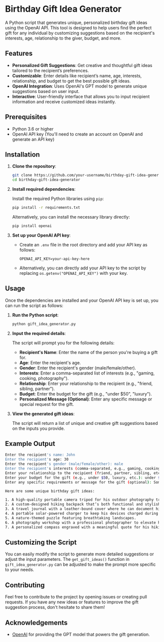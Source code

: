 # Birthday Gift Idea Generator

A Python script that generates unique, personalized birthday gift ideas using the OpenAI API. This tool is designed to help users find the perfect gift for any individual by customizing suggestions based on the recipient's interests, age, relationship to the giver, budget, and more.

## Features

- **Personalized Gift Suggestions**: Get creative and thoughtful gift ideas tailored to the recipient’s preferences.
- **Customizable**: Enter details like recipient’s name, age, interests, relationship, and budget to get the best possible gift ideas.
- **OpenAI Integration**: Uses OpenAI's GPT model to generate unique suggestions based on user input.
- **Interactive**: User-friendly interface that allows you to input recipient information and receive customized ideas instantly.

## Prerequisites

- Python 3.6 or higher
- OpenAI API key (You'll need to create an account on OpenAI and generate an API key)

## Installation

1. **Clone the repository**:

   ```bash
   git clone https://github.com/your-username/birthday-gift-idea-generator.git
   cd birthday-gift-idea-generator
   ```

2. **Install required dependencies**:

   Install the required Python libraries using `pip`:

   ```bash
   pip install -r requirements.txt
   ```

   Alternatively, you can install the necessary library directly:

   ```bash
   pip install openai
   ```

3. **Set up your OpenAI API key**:

   - Create an `.env` file in the root directory and add your API key as follows:

     ```
     OPENAI_API_KEY=your-api-key-here
     ```

   - Alternatively, you can directly add your API key to the script by replacing `os.getenv("OPENAI_API_KEY")` with your key.

## Usage

Once the dependencies are installed and your OpenAI API key is set up, you can run the script as follows:

1. **Run the Python script**:

   ```bash
   python gift_idea_generator.py
   ```

2. **Input the required details**:

   The script will prompt you for the following details:
   
   - **Recipient's Name**: Enter the name of the person you're buying a gift for.
   - **Age**: Enter the recipient's age.
   - **Gender**: Enter the recipient's gender (male/female/other).
   - **Interests**: Enter a comma-separated list of interests (e.g., "gaming, cooking, photography").
   - **Relationship**: Enter your relationship to the recipient (e.g., "friend, sibling, partner").
   - **Budget**: Enter the budget for the gift (e.g., "under $50", "luxury").
   - **Personalized Message (Optional)**: Enter any specific message or special request for the gift.

3. **View the generated gift ideas**:

   The script will return a list of unique and creative gift suggestions based on the inputs you provide.

## Example Output

```bash
Enter the recipient's name: John
Enter the recipient's age: 30
Enter the recipient's gender (male/female/other): male
Enter the recipient's interests (comma-separated, e.g., gaming, cooking): photography, hiking, travel
Enter your relationship to the recipient (friend, partner, sibling, etc.): friend
Enter your budget for the gift (e.g., under $50, luxury, etc.): under $100
Enter any specific requirements or message for the gift (optional): Something thoughtful for a friend who loves nature.

Here are some unique birthday gift ideas:

1. A high-quality portable camera tripod for his outdoor photography trips.
2. A custom-designed hiking backpack that’s both functional and stylish.
3. A travel journal with a leather-bound cover where he can document his trips.
4. A portable solar-powered charger to keep his devices charged during hikes and travels.
5. A nature-themed puzzle featuring breathtaking landscapes.
6. A photography workshop with a professional photographer to elevate his skills.
7. A personalized compass engraved with a meaningful quote for his hiking adventures.
```

## Customizing the Script

You can easily modify the script to generate more detailed suggestions or adjust the input parameters. The `get_gift_ideas()` function in `gift_idea_generator.py` can be adjusted to make the prompt more specific to your needs.

## Contributing

Feel free to contribute to the project by opening issues or creating pull requests. If you have any new ideas or features to improve the gift suggestion process, don't hesitate to share them!

## Acknowledgements

- [OpenAI](https://www.openai.com/) for providing the GPT model that powers the gift generation.
